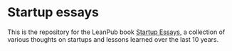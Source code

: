 # Startup essays

This is the repository for the LeanPub book [Startup Essays](https://leanpub.com/startupessays/), a collection of various thoughts on startups and lessons learned over the last 10 years.
